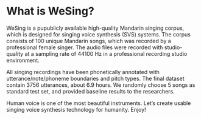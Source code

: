 # What is WeSing?

WeSing is a pupublicly available high-quality Mandarin singing corpus, which is designed for singing voice synthesis (SVS) systems. The corpus consists of 100 unique Mandarin songs, which was recorded by a professional female singer. The audio files were recorded with studio-quality at a sampling rate of 44100 Hz in a professional recording studio environment.

All singing recordings have been phonetically annotated with utterance/note/phoneme boundaries and pitch types. The final dataset contain 3756 utterances, about 6.9 hours. We randomly choose 5 songs as standard test set, and provided baseline results to the researchers.

Human voice is one of the most beautiful instruments. Let’s create usable singing voice synthesis technology for humanity. Enjoy!
